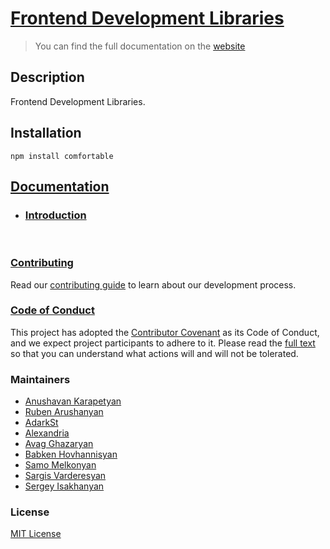 # [Frontend Development Libraries](https://fluxtech-me.github.io/frontik/)

> You can find the full documentation on the [website](https://fluxtech-me.github.io/frontik/)

## Description

Frontend Development Libraries.

## Installation

```
npm install comfortable
```

## [Documentation](https://fluxtech-me.github.io/frontik/)

- ### [Introduction](https://fluxtech-me.github.io/frontik/docs/introduction)

<br/>

### [Contributing](https://github.com/fluxtech-me/frontik/blob/master/CONTRIBUTING.md)

Read our [contributing guide](https://github.com/fluxtech-me/frontik/blob/master/CONTRIBUTING.md) to learn about our development process.

### [Code of Conduct](https://github.com/fluxtech-me/frontik/blob/master/CODE_OF_CONDUCT.md)

This project has adopted the [Contributor Covenant](https://www.contributor-covenant.org) as its Code of Conduct, and we expect project participants to adhere to it. Please read the [full text](https://github.com/fluxtech-me/frontik/blob/master/CODE_OF_CONDUCT.md) so that you can understand what actions will and will not be tolerated.
### Maintainers

- [Anushavan Karapetyan](https://github.com/anushavan-karapetyan)
- [Ruben Arushanyan](https://github.com/ruben-arushanyan)
- [AdarkSt](https://github.com/AdarkSt)
- [Alexandria](https://github.com/alexkharatyan)
- [Avag Ghazaryan](https://github.com/avagghazaryan)
- [Babken Hovhannisyan](https://github.com/babkenhovhannisyan)
- [Samo Melkonyan](https://github.com/SamoMelkonyan)
- [Sargis Varderesyan](https://github.com/sargisvarderesyan)
- [Sergey Isakhanyan](https://github.com/SergeyIsakhanyan)



### License

[MIT License](https://github.com/fluxtech-me/frontik/blob/master/LICENSE)


